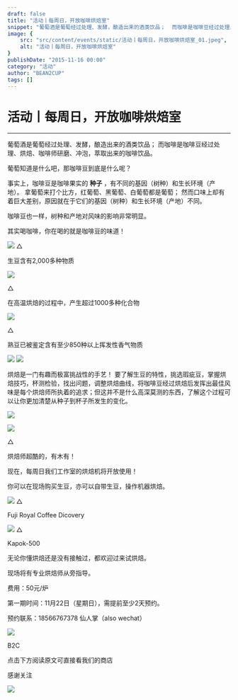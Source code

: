 ```yaml
---
draft: false
title: "活动丨每周日，开放咖啡烘焙室"
snippet: "葡萄酒是葡萄经过处理、发酵，酿造出来的酒类饮品；  而咖啡是咖啡豆经过处理、烘焙、咖啡师研磨、冲泡，萃取出"
image: {
    src: "src/content/events/static/活动丨每周日，开放咖啡烘焙室_01.jpeg",
    alt: "活动丨每周日，开放咖啡烘焙室"
}
publishDate: "2015-11-16 00:00"
category: "活动"
author: "BEAN2CUP"
tags: []
---
```


#  活动丨每周日，开放咖啡烘焙室



__ _ _ _ _



葡萄酒是葡萄经过处理、发酵，酿造出来的酒类饮品；  而咖啡是咖啡豆经过处理、烘焙、咖啡师研磨、冲泡，萃取出来的咖啡饮品。



葡萄知道是什么吧，那咖啡豆到底是什么呢？



事实上，咖啡豆是咖啡果实的 **种子** ，有不同的基因（树种）和生长环境（产地）。  拿葡萄来打个比方，红葡萄、黑葡萄、白葡萄都是葡萄；
然而口味上却有着巨大差别，原因就在于它们的基因（树种）和生长环境（产地）不同。



咖啡豆也一样，树种和产地对风味的影响非常明显。



其实喝咖啡，你在喝的就是咖啡豆的味道！



![](./static/活动丨每周日，开放咖啡烘焙室_01.jpeg)
△

生豆含有2,000多种物质



![](./static/活动丨每周日，开放咖啡烘焙室_02.jpeg)

△

在高温烘焙的过程中，产生超过1000多种化合物



![](./static/活动丨每周日，开放咖啡烘焙室_03.jpeg)

△

熟豆已被鉴定含有至少850种以上挥发性香气物质





![](./static/活动丨每周日，开放咖啡烘焙室_04.jpeg)
![](./static/活动丨每周日，开放咖啡烘焙室_05.png)



烘焙是一门有趣而极富挑战性的手艺！
要了解生豆的特性，挑选瑕疵豆，掌握烘焙技巧，杯测检验，找出问题，调整烘焙曲线，将咖啡豆经过烘焙后发挥出最佳风味是每个烘焙师所执着的追求；但这并不是什么高深莫测的东西，了解这个过程可以让你更加清楚从种子到杯子所发生的变化。



![](./static/活动丨每周日，开放咖啡烘焙室_06.jpeg)

![](./static/活动丨每周日，开放咖啡烘焙室_07.jpeg)

△

烘焙师超酷的，有木有！





现在，每周日我们工作室的烘焙机将开放使用！

你可以在现场购买生豆，亦可以自带生豆，操作机器烘焙。



![](./static/活动丨每周日，开放咖啡烘焙室_08.jpeg)
△

Fuji Royal Coffee Dicovery



![](./static/活动丨每周日，开放咖啡烘焙室_09.jpeg)
△

Kapok-500



无论你懂烘焙还是没有接触过，都欢迎过来试烘焙。

现场将有专业烘焙师从旁指导。

费用：50元/炉

第一期时间：11月22日（星期日），需提前至少2天预约。

预约联系：18566767378 仙人掌（also wechat）



![](./static/活动丨每周日，开放咖啡烘焙室_10.png)

B2C



点击下方阅读原文可直接看我们的商店

感谢关注

![](./static/活动丨每周日，开放咖啡烘焙室_11.png)

